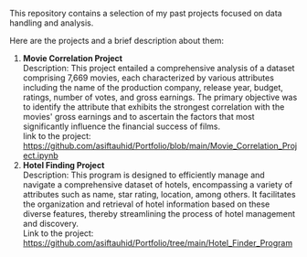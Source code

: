 This repository contains a selection of my past projects focused on data handling and analysis.

Here are the projects and a brief description about them:  
1) __Movie Correlation Project__  
   Description: This project entailed a comprehensive analysis of a dataset comprising 7,669 movies, each characterized by various              attributes including the name of the production company, release year, budget, ratings, number of votes, and gross earnings. The primary     objective was to identify the attribute that exhibits the strongest correlation with the movies' gross earnings and to ascertain the         factors that most significantly influence the financial success of films.  
   link to the project: https://github.com/asiftauhid/Portfolio/blob/main/Movie_Correlation_Project.ipynb
3) __Hotel Finding Project__   
   Description: This program is designed to efficiently manage and navigate a comprehensive dataset of hotels, encompassing a variety of        attributes such as name, star rating, location, among others. It facilitates the organization and retrieval of hotel information based       on these diverse features, thereby streamlining the process of hotel management and discovery.   
   Link to the project: https://github.com/asiftauhid/Portfolio/tree/main/Hotel_Finder_Program
